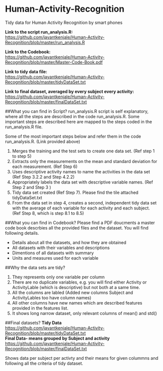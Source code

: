 # Human-Activity-Recognition
Tidy data for Human Activity Recognition by smart phones

**Link to the script run_analysis.R:**  
https://github.com/jayantkenjale/Human-Activity-Recognition/blob/master/run_analysis.R

**Link to the Codebook:**  
https://github.com/jayantkenjale/Human-Activity-Recognition/blob/master/Master-Code-Book.pdf

**Link to tidy data file:**  
https://github.com/jayantkenjale/Human-Activity-Recognition/blob/master/tidyDataSet.txt

**Link to final dataset, averaged by every subject every activity:**    
https://github.com/jayantkenjale/Human-Activity-Recognition/blob/master/finalDataSet.txt

##What you can find in Script?
run_analysis.R script is self explanatory, where all the steps are described in the code run_analysis.R. Some important steps are described here are mapped to the steps coded in the run_analysis.R file.  

Some of the most important steps below and refer them in the code run_analysis.R. (Link provided above)  

1. Merges the training and the test sets to create one data set. (Ref step 1 to step 5)
2. Extracts only the measurements on the mean and standard deviation for each measurement. (Ref Step 6)
3. Uses descriptive activity names to name the activities in the data set (Ref Step 3.2.2 and Step 4.2.2)
4. Appropriately labels the data set with descriptive variable names. (Ref Step 2 and Step 3 )
5. Tidy data set created (Ref Step 7). Please find the tile attached tidyDataSet.txt 
6. From the data set in step 4, creates a second, independent tidy data set with the average of each variable for each activity and each subject. (Ref Step 8, which is step 8.1 to 8.5)


##What you can find in Codebook?
Please find a PDF doucments a master code book descrbies all the provided files and the dataset. You will find following details.   
- Details about all the datasets, and how they are obtained 
- All datasets with their variables and descriptions
- Dimentions of all datasets with summary
- Units and measures used for each variable

##Why the data sets are tidy?
1. They represents only one variable per column
2. There are no duplicate variables, e.g. you will find either Activity or ActivityLable (which is descriptive) but not both at a same time.
3. All the columns are labled (Added new columns Subject and ActivityLables too have column names)
4. All other columns have new names which are described features provided in the features list.
5. It shows long narrow dataset, only relevant columns of mean() and std()


##Final datasets?
**Tidy Data**    
https://github.com/jayantkenjale/Human-Activity-Recognition/blob/master/tidyDataSet.txt  
**Final Data- means grouped by Subject and activity**  
https://github.com/jayantkenjale/Human-Activity-Recognition/blob/master/finalDataSet.txt  

Shows data per subject per activty and their means for given colummns and following all the criteria of tidy dataset.
